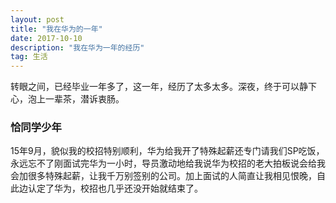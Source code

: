 ```yaml
---
layout: post
title: "我在华为的一年"
date: 2017-10-10
description: "我在华为一年的经历"
tag: 生活
---
```



转眼之间，已经毕业一年多了，这一年，经历了太多太多。深夜，终于可以静下心，泡上一辈茶，潜诉衷肠。
### 恰同学少年
15年9月，貌似我的校招特别顺利，华为给我开了特殊起薪还专门请我们SP吃饭，永远忘不了刚面试完华为一小时，导员激动地给我说华为校招的老大拍板说会给我会加很多特殊起薪，让我千万别签别的公司。加上面试的人简直让我相见恨晚，自此边认定了华为，校招也几乎还没开始就结束了。
